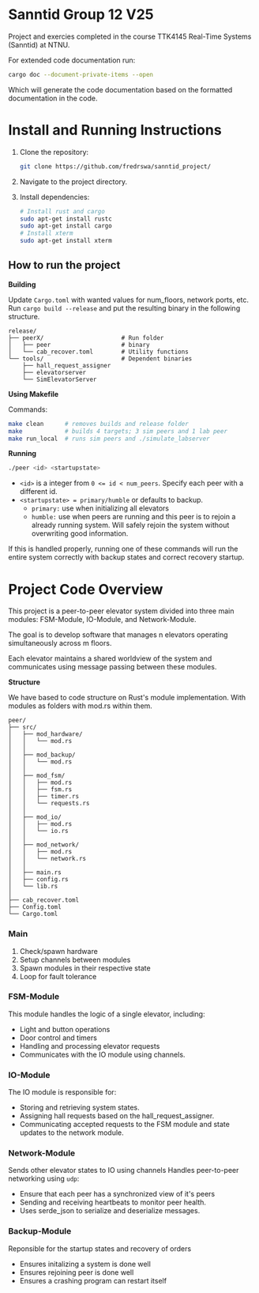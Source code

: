 # Sanntid Group 12 V25

Project and exercies completed in the course TTK4145 Real-Time Systems (Sanntid) at NTNU.

For extended code documentation run:

```bash
cargo doc --document-private-items --open
```
Which will generate the code documentation based on the formatted documentation in the code.

# Install and Running Instructions 

1. Clone the repository:
    ```bash 
    git clone https://github.com/fredrswa/sanntid_project/
    ````

2. Navigate to the project directory.

3. Install dependencies:
    ```bash
    # Install rust and cargo
    sudo apt-get install rustc
    sudo apt-get install cargo
    # Install xterm
    sudo apt-get install xterm
    ```


## How to run the project
**Building**

Update ```Cargo.toml``` with wanted values for num_floors, network ports, etc. Run ```cargo build --release``` and put the resulting binary in the following structure.
```
release/
├── peerX/                      # Run folder
│   ├── peer                    # binary
│   └── cab_recover.toml        # Utility functions
└── tools/                      # Dependent binaries
    ├── hall_request_assigner   
    ├── elevatorserver
    └── SimElevatorServer
```
**Using Makefile**

Commands: 
```bash
make clean      # removes builds and release folder
make            # builds 4 targets; 3 sim peers and 1 lab peer
make run_local  # runs sim peers and ./simulate_labserver
```
**Running**

```bash
./peer <id> <startupstate>
```
 - ```<id>``` is a integer from ```0 <= id < num_peers```. Specify each peer with a different id.
 - ```<startupstate> = primary/humble``` or defaults to backup. 
    - ```primary:``` use when initializing all elevators
    - ```humble:``` use when peers are running and this peer is to rejoin a already running system. Will safely rejoin the system without overwriting good information.

If this is handled properly, running one of these commands will run the entire system correctly with backup states and correct recovery startup.


# Project Code Overview

This project is a peer-to-peer elevator system divided into three main modules: FSM-Module, IO-Module, and Network-Module.

The goal is to develop software that manages n elevators operating simultaneously across m floors.

Each elevator maintains a shared worldview of the system and communicates using message passing between these modules.

**Structure**

We have based to code structure on Rust's module implementation. With modules as folders with mod.rs within them.
```
peer/
├── src/                     
│   ├── mod_hardware/
│   │   └── mod.rs
│   │
│   ├── mod_backup/
│   │   └── mod.rs
│   │
│   ├── mod_fsm/
│   │   ├── mod.rs
│   │   ├── fsm.rs
│   │   ├── timer.rs
│   │   └── requests.rs
│   │
│   ├── mod_io/
│   │   ├── mod.rs
│   │   └── io.rs
│   │
│   ├── mod_network/ 
│   │   ├── mod.rs
│   │   └── network.rs   
│   │
│   ├── main.rs
│   ├── config.rs          
│   └── lib.rs    
│
├── cab_recover.toml
├── Config.toml
└── Cargo.toml
```


### Main

 1. Check/spawn hardware
 2. Setup channels between modules
 3. Spawn modules in their respective state
 4. Loop for fault tolerance

### FSM-Module

This module handles the logic of a single elevator, including:
 - Light and button operations
 - Door control and timers
 - Handling and processing elevator requests
 - Communicates with the IO module using channels.


### IO-Module

The IO module is responsible for:
 - Storing and retrieving system states.
 - Assigning hall requests based on the hall_request_assigner.
 - Communicating accepted requests to the FSM module and state updates to the network module.



### Network-Module
Sends other elevator states to IO using channels
Handles peer-to-peer networking using ```udp```:
- Ensure that each peer has a synchronized view of it's peers
- Sending and receiving heartbeats to monitor peer health.
- Uses serde_json to serialize and deserialize messages.
### Backup-Module
Reponsible for the startup states and recovery of orders
- Ensures initalizing a system is done well
- Ensures rejoining peer is done well
- Ensures a crashing program can restart itself


